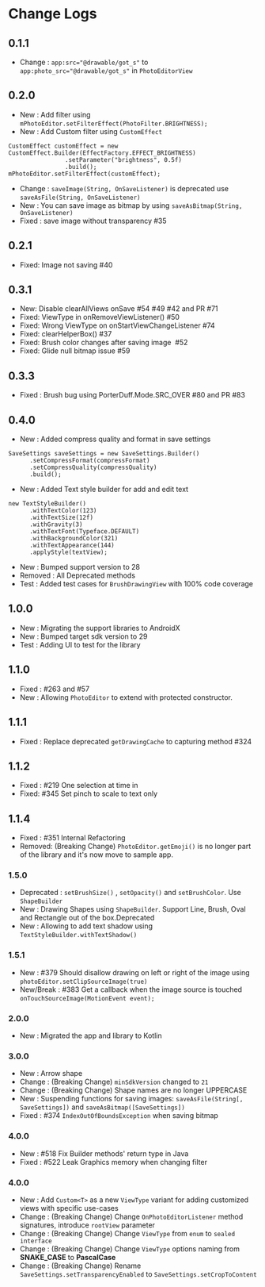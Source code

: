 # Change Logs

## 0.1.1
- Change : `app:src="@drawable/got_s"` to `app:photo_src="@drawable/got_s"` in `PhotoEditorView`

## 0.2.0
- New : Add filter using `mPhotoEditor.setFilterEffect(PhotoFilter.BRIGHTNESS);`
- New : Add Custom filter using `CustomEffect`

```
CustomEffect customEffect = new CustomEffect.Builder(EffectFactory.EFFECT_BRIGHTNESS)
                .setParameter("brightness", 0.5f)
                .build();
mPhotoEditor.setFilterEffect(customEffect);
```
- Change : `saveImage(String, OnSaveListener)` is deprecated use `saveAsFile(String, OnSaveListener)`
- New : You can save image as bitmap by using `saveAsBitmap(String, OnSaveListener)`
- Fixed : save image without transparency #35

## 0.2.1
- Fixed: Image not saving #40

## 0.3.1
- New: Disable clearAllViews onSave #54 #49 #42 and PR #71
- Fixed: ViewType in onRemoveViewListener() #50
- Fixed: Wrong ViewType on onStartViewChangeListener #74
- Fixed: clearHelperBox() #37
- Fixed: Brush color changes after saving image  #52
- Fixed: Glide null bitmap issue #59

## 0.3.3
- Fixed : Brush bug using PorterDuff.Mode.SRC_OVER #80 and PR #83

## 0.4.0
- New : Added compress quality and format in save settings
```
SaveSettings saveSettings = new SaveSettings.Builder()
      .setCompressFormat(compressFormat)
      .setCompressQuality(compressQuality)
      .build();
```
- New : Added Text style builder for add and edit text
```
new TextStyleBuilder()
      .withTextColor(123)
      .withTextSize(12f)
      .withGravity(3)
      .withTextFont(Typeface.DEFAULT)
      .withBackgroundColor(321)
      .withTextAppearance(144)
      .applyStyle(textView);
```
- New : Bumped support version to 28
- Removed : All Deprecated methods
- Test : Added test cases for `BrushDrawingView` with 100% code coverage

## 1.0.0
- New : Migrating the support libraries to AndroidX
- New : Bumped target sdk version to 29
- Test : Adding UI to test for the library

## 1.1.0
- Fixed : #263 and #57
- New : Allowing `PhotoEditor` to extend with protected constructor.

## 1.1.1
- Fixed : Replace deprecated `getDrawingCache` to capturing method #324

## 1.1.2
- Fixed : #219 One selection at time in
- Fixed: #345 Set pinch to scale to text only

## 1.1.4
- Fixed : #351 Internal Refactoring
- Removed: (Breaking Change) `PhotoEditor.getEmoji()` is no longer part of the library and it's now move to sample app.

### 1.5.0
- Deprecated : `setBrushSize()` , `setOpacity()` and `setBrushColor`. Use `ShapeBuilder`
- New : Drawing Shapes using `ShapeBuilder`. Support Line, Brush, Oval and Rectangle out of the box.Deprecated
- New : Allowing to add text shadow using `TextStyleBuilder.withTextShadow()`

### 1.5.1
- New : #379 Should disallow drawing on left or right of the image using `photoEditor.setClipSourceImage(true)`
- New/Break : #383 Get a callback when the image source is touched `onTouchSourceImage(MotionEvent event);`

### 2.0.0
- New : Migrated the app and library to Kotlin

### 3.0.0
- New : Arrow shape
- Change : (Breaking Change) `minSdkVersion` changed to `21`
- Change : (Breaking Change) Shape names are no longer UPPERCASE
- New : Suspending functions for saving images: `saveAsFile(String[, SaveSettings])` and `saveAsBitmap([SaveSettings])`
- Fixed : #374 `IndexOutOfBoundsException` when saving bitmap

### 4.0.0
- New : #518 Fix Builder methods' return type in Java
- Fixed : #522 Leak Graphics memory when changing filter

### 4.0.0
- New : Add `Custom<T>` as a new `ViewType` variant for adding customized views with specific use-cases
- Change : (Breaking Change) Change `OnPhotoEditorListener` method signatures, introduce `rootView` parameter
- Change : (Breaking Change) Change `ViewType` from `enum` to `sealed interface`
- Change : (Breaking Change) Change `ViewType` options naming from **SNAKE_CASE** to **PascalCase**
- Change : (Breaking Change) Rename `SaveSettings.setTransparencyEnabled` to `SaveSettings.setCropToContent`
